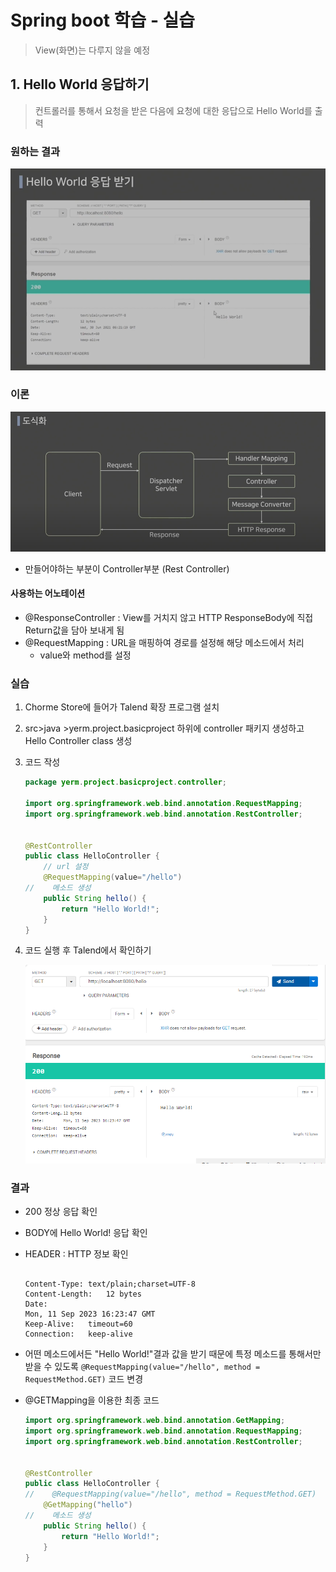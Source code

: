 # Spring boot 학습 - 실습

> View(화면)는 다루지 않을 예정



## 1. Hello World 응답하기

> 컨트롤러를 통해서 요청을 받은 다음에 요청에 대한 응답으로 Hello World를 출력



### 원하는 결과

![image-20230912000736666](images/image-20230912000736666.png)



### 이론

![image-20230912000238858](images/image-20230912000238858.png)

* 만들어야하는 부분이 Controller부분 (Rest Controller)



#### 사용하는 어노테이션

* @ResponseController : View를 거치지 않고 HTTP ResponseBody에 직접 Return값을 담아 보내게 됨
* @RequestMapping : URL을 매핑하여 경로를 설정해 해당 메소드에서 처리
  * value와 method를 설정



### 실습

1. Chorme Store에 들어가 Talend 확장 프로그램 설치

2. src>java >yerm.project.basicproject 하위에 controller 패키지 생성하고 Hello Controller class 생성

3. 코드 작성

   ```java
   package yerm.project.basicproject.controller;
   
   import org.springframework.web.bind.annotation.RequestMapping;
   import org.springframework.web.bind.annotation.RestController;
   
   
   @RestController
   public class HelloController {
       // url 설정
       @RequestMapping(value="/hello")
   //    메소드 생성
       public String hello() {
           return "Hello World!";
       }
   }
   
   ```

4. 코드 실행 후 Talend에서 확인하기

   ![image-20230912012556670](images/image-20230912012556670.png)

 

### 결과

* 200 정상 응답 확인 
* BODY에 Hello World! 응답 확인

* HEADER : HTTP 정보 확인

  ```
  
  Content-Type:	text/plain;charset=UTF-8
  Content-Length:	12 bytes
  Date:	
  Mon, 11 Sep 2023 16:23:47 GMT
  Keep-Alive:	timeout=60
  Connection:	keep-alive
  ```

* 어떤 메소드에서든 "Hello World!"결과 값을 받기 때문에 특정 메소드를 통해서만 받을 수 있도록 `@RequestMapping(value="/hello", method = RequestMethod.GET)` 코드 변경

* @GETMapping을 이용한 최종 코드

  ```java
  import org.springframework.web.bind.annotation.GetMapping;
  import org.springframework.web.bind.annotation.RequestMapping;
  import org.springframework.web.bind.annotation.RestController;
  
  
  @RestController
  public class HelloController {
  //    @RequestMapping(value="/hello", method = RequestMethod.GET)
      @GetMapping("hello")
  //    메소드 생성
      public String hello() {
          return "Hello World!";
      }
  }
  ```

  